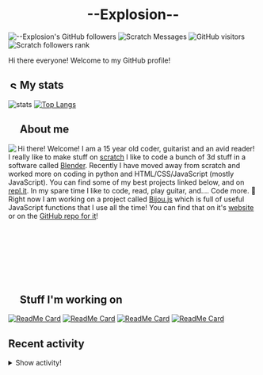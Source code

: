 # <div align="center">--Explosion--</div>

![--Explosion's GitHub followers](https://img.shields.io/github/followers/Explosion-Scratch?color=00bbbb&style=for-the-badge&logo=github&logoColor=fff) 
![Scratch Messages](https://img.shields.io/badge/dynamic/json?label=Scratch+Messages&query=count&url=https%3A%2F%2Fapi.scratch.mit.edu%2Fusers%2f--Explosion--%2Fmessages%2Fcount&color=00bbbb&style=for-the-badge&logo=scratch&logoColor=fff)
![GitHub visitors](https://visitor-badge-reloaded.herokuapp.com/badge?page_id=explosion-scratch.visitor.badge.reloaded&color=00bbbb&style=for-the-badge&logo=github)
![Scratch followers rank](https://img.shields.io/badge/dynamic/json?style=for-the-badge&cacheSeconds=1&logoColor=fff&color=00bbbb&label=Followers%20rank:%20&logo=scratch&query=statistics.ranks.followers&url=https://scratchdb.lefty.one/v2/user/info/--explosion--)

Hi there everyone! Welcome to my GitHub profile! 

##  <img src="https://static.thenounproject.com/png/5639-200.png" alt="Statistics Icons - Download Free Vector Icons | Noun Project" width="15px"/> My stats
![stats](https://github-readme-stats.vercel.app/api?username=Explosion-Scratch&include_all_commits=true&show_icons=true&theme=prussian&count_private=true&cache_seconds=1801)
[![Top Langs](https://github-readme-stats.vercel.app/api/top-langs/?username=Explosion-Scratch&theme=prussian&layout=compact)](explosion.cf)

##  <img src="http://cdn.onlinewebfonts.com/svg/img_256848.png" width="15px"> About me

<img src="https://bestanimations.com/media/explosions/933419296explosion-animation-1.gif" align="left" />

Hi there! Welcome! I am a 15 year old coder, guitarist and an avid reader! I really like to make stuff on [scratch](https://scratch.mit.edu/users/--explosion--) I like to code a bunch of 3d stuff in a software called [Blender](blender.org). Recently I have moved away from scratch and worked more on coding in python and HTML/CSS/JavaScript (mostly JavaScript). You can find some of my best projects linked below, and on [repl.it](https://repl.it/@ExplosionScratc). In my spare time I like to code, read, play guitar, and.... Code more. 🤦 Right now I am working on a project called [Bijou.js](https://bijou.js.org) which is full of useful JavaScript functions that I use all the time! You can find that on it's [website](https://bijou.js.org) or on the [GitHub repo for it](https://github.com/bijou-js/bijou.js)!
<br><br><br><br>
<br><br><br><br>
##  <img src="https://www.vhv.rs/dpng/d/433-4335411_work-work-icon-png-transparent-png.png" width="15px"/> Stuff I'm working on

[![ReadMe Card](https://github-readme-stats.vercel.app/api/pin/?height=100&username=Bijou-js&repo=Bijou.js&theme=prussian)](https://bijou.js.org)
[![ReadMe Card](https://github-readme-stats.vercel.app/api/pin/?height=100&username=Explosion-Scratch&repo=ripple&theme=prussian)](https://github.com/explosion-scratch/ripple)
[![ReadMe Card](https://github-readme-stats.vercel.app/api/pin/?height=100&username=Explosion-Scratch&repo=notes&theme=prussian)](https://notes.explosionscratc.repl.co)
[![ReadMe Card](https://github-readme-stats.vercel.app/api/pin/?height=100&username=Explosion-Scratch&repo=api&theme=prussian)](https://github.com/explosion-scratch/api)

## Recent activity

<details><summary>Show activity!</summary>
<ul>
<li><p>1 day, 18 hours ago – Commented in <a href="https://github.com/thomaswilburn/Caret/issues/754#issuecomment-830493704">thomaswilburn/Caret</a><blockquote>ok</blockquote></p></li>
<li><p>2 days, 22 hours, 12 minutes ago – Commented in <a href="https://github.com/thomaswilburn/Caret/issues/754#issuecomment-829632417">thomaswilburn/Caret</a><blockquote> It s not quite as easy as it seems basically and since Caret is largely in maintenance mode while we wait for Google to eventually kill off packag </blockquote></p></li>
<li><p>2 days, 22 hours, 18 minutes ago – Commented in <a href="https://github.com/GrahamSH-LLK/gh-testing/issues/1#issuecomment-829629819">GrahamSH-LLK/gh-testing</a><blockquote>huh weird</blockquote></p></li>
<li><p>3 days, 7 hours, 56 minutes ago – Commented in <a href="https://github.com/slap-editor/slap/issues/415#issuecomment-829201162">slap-editor/slap</a><blockquote>Dupe of 414 and 411 </blockquote></p></li>
<li><p>3 days, 7 hours, 59 minutes ago – Commented in <a href="https://github.com/slap-editor/slap/issues/415#issuecomment-829199433">slap-editor/slap</a><blockquote>Happened to me too Here is my entire log Show bash explosion penguin sudo npm i g slap npm WARN deprecat </blockquote></p></li>


<li><p>3 days, 21 hours, 39 minutes ago – <a href="https://github.com/Bijou-js/Bijou.js/commit/f629ca17e2459171cac8b814acf3d500cb8db504"><code>f629ca1</code></a>– Add init function (<a href="https://github.com/Bijou-js/Bijou.js">Bijou-js/Bijou.js</a>)</p></li>
<li><p>3 days, 21 hours, 43 minutes ago – opened a <a href="https://github.com/Bijou-js/Bijou.js/pull/259">pull request</a> in <a href="https://github.com/Bijou-js/Bijou.js">Bijou-js/Bijou.js</a></p></li>
<li><p>4 days, 6 hours, 31 minutes ago – closed a <a href="https://github.com/Bijou-js/Bijou.js/pull/257">pull request</a> in <a href="https://github.com/Bijou-js/Bijou.js">Bijou-js/Bijou.js</a></p></li>
<li><p>4 days, 6 hours, 31 minutes ago – closed a <a href="https://github.com/Bijou-js/Bijou.js/pull/258">pull request</a> in <a href="https://github.com/Bijou-js/Bijou.js">Bijou-js/Bijou.js</a></p></li>
<li><p>4 days, 6 hours, 33 minutes ago – <a href="https://github.com/Bijou-js/Bijou.js/commit/ee84e443a2b99c27f17261d47b0e322e94a53555"><code>ee84e44</code></a>– Update build.yml (<a href="https://github.com/Bijou-js/Bijou.js">Bijou-js/Bijou.js</a>)</p></li>
<li><p>4 days, 22 hours, 48 minutes ago – <a href="https://github.com/Bijou-js/Bijou.js/commit/4ce211b435782dd97228698502e81f2cebd08e17"><code>4ce211b</code></a>– Fix typerror (#256) (<a href="https://github.com/Bijou-js/Bijou.js">Bijou-js/Bijou.js</a>)</p></li>
<li><p>4 days, 22 hours, 48 minutes ago – Merged a <a href="https://github.com/Bijou-js/Bijou.js/pull/256">pull request</a> in <a href="https://github.com/Bijou-js/Bijou.js">Bijou-js/Bijou.js</a></p></li>
<li><p>4 days, 22 hours, 48 minutes ago – <a href="https://github.com/Bijou-js/Bijou.js/commit/f11ee5af6ff76d5e8ccbb5e0cf6504cf8e093d81"><code>f11ee5a</code></a>– Build and compile https:\/\/github.com\/Bijou-js\/Bijou.js\/tree\/main (#255) (<a href="https://github.com/Bijou-js/Bijou.js">Bijou-js/Bijou.js</a>)</p></li>
<li><p>4 days, 22 hours, 48 minutes ago – Merged a <a href="https://github.com/Bijou-js/Bijou.js/pull/255">pull request</a> in <a href="https://github.com/Bijou-js/Bijou.js">Bijou-js/Bijou.js</a></p></li>
<li><p>4 days, 22 hours, 49 minutes ago – opened a <a href="https://github.com/Bijou-js/Bijou.js/pull/256">pull request</a> in <a href="https://github.com/Bijou-js/Bijou.js">Bijou-js/Bijou.js</a></p></li>
<li><p>5 days, 1 hour, 7 minutes ago – Commented in <a href="https://github.com/Bijou-js/Bijou.js/pull/253#issuecomment-827857582">Bijou-js/Bijou.js</a><blockquote>sorry for not giving you guys github activity </blockquote></p></li>
<li><p>5 days, 1 hour, 8 minutes ago – <a href="https://github.com/Bijou-js/Bijou.js/commit/bd538c891c21ede76d6126417c33a1158027764f"><code>bd538c8</code></a>– Build and compile #253 (#253) (<a href="https://github.com/Bijou-js/Bijou.js">Bijou-js/Bijou.js</a>)</p></li>
<li><p>5 days, 1 hour, 8 minutes ago – Merged a <a href="https://github.com/Bijou-js/Bijou.js/pull/253">pull request</a> in <a href="https://github.com/Bijou-js/Bijou.js">Bijou-js/Bijou.js</a></p></li>
<li><p>5 days, 1 hour, 9 minutes ago – <a href="https://github.com/Bijou-js/Bijou.js/commit/77a9605da10018486e7d01284cb67d9de5227805"><code>77a9605</code></a>– Bump terser from 5.6.1 to 5.7.0 (#254) (<a href="https://github.com/Bijou-js/Bijou.js">Bijou-js/Bijou.js</a>)</p></li>
</ul>
</details>
